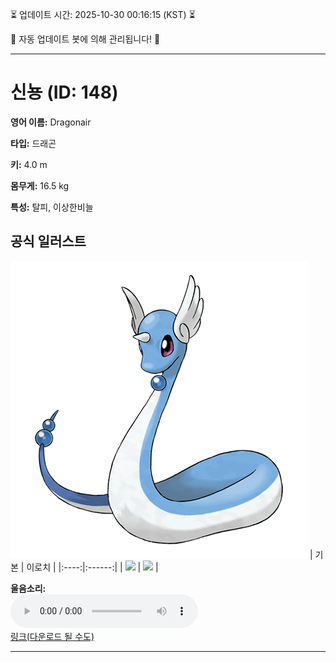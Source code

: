 
⏳ 업데이트 시간: 2025-10-30 00:16:15 (KST) ⏳

🤖 자동 업데이트 봇에 의해 관리됩니다! 🤖

---

# 신뇽 (ID: 148)
**영어 이름:** Dragonair

**타입:** 드래곤

**키:** 4.0 m

**몸무게:** 16.5 kg

**특성:** 탈피, 이상한비늘

## 공식 일러스트
![](https://raw.githubusercontent.com/PokeAPI/sprites/master/sprites/pokemon/other/official-artwork/148.png)
| 기본 | 이로치 |
|:----:|:------:|
| <img src="http://play.pokemonshowdown.com/sprites/ani/dragonair.gif" width="200"> | <img src="http://play.pokemonshowdown.com/sprites/ani-shiny/dragonair.gif" width="200"> |

**울음소리:**<br><audio controls src="https://raw.githubusercontent.com/PokeAPI/cries/main/cries/pokemon/latest/148.ogg"></audio><br> [링크(다운로드 될 수도)](https://raw.githubusercontent.com/PokeAPI/cries/main/cries/pokemon/latest/148.ogg)


---
